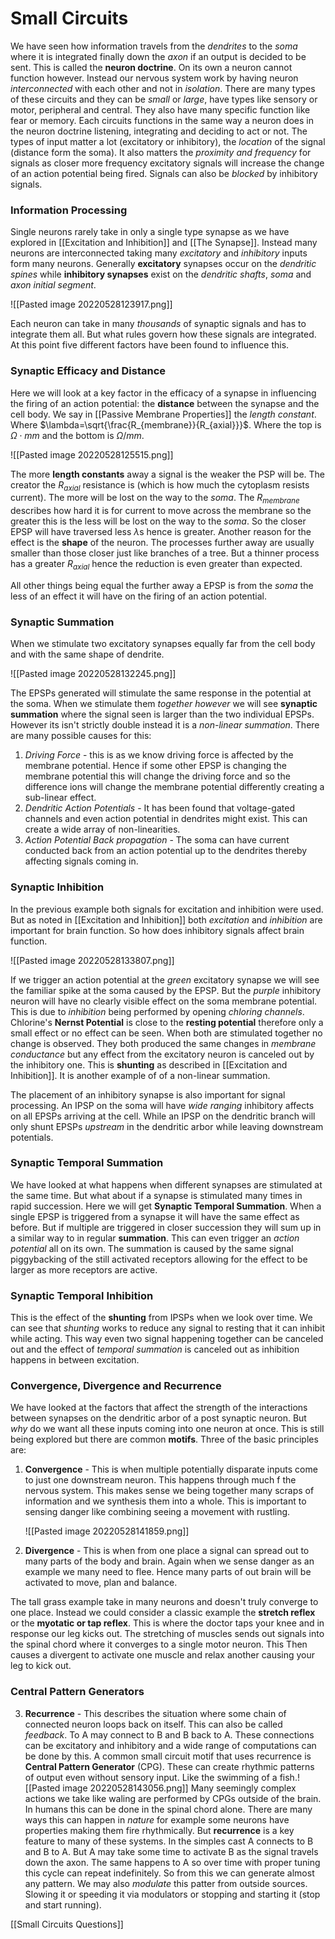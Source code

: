 # Small Circuits
We have seen how information travels from the *dendrites* to the *soma* where it is integrated finally down the *axon* if an output is decided to be sent. This is called the **neuron doctrine**. On its own a neuron cannot function however. Instead our nervous system work by having neuron *interconnected* with each other and not in *isolation*. There are many types of these circuits and they can be *small* or *large*, have types like sensory or motor, peripheral and central. They also have many specific function like fear or memory. Each circuits functions in the same way a neuron does in the neuron doctrine listening, integrating and deciding to act or not. The types of input matter a lot (excitatory or inhibitory), the *location* of the signal (distance form the soma). It also matters the *proximity and frequency* for signals as closer more frequency excitatory signals will increase the change of an action potential being fired. Signals can also be *blocked* by inhibitory signals.

### Information Processing
Single neurons rarely take in only a single type synapse as we have explored in [[Excitation and Inhibition]] and [[The Synapse]]. Instead many neurons are interconnected taking many *excitatory* and *inhibitory* inputs form many neurons. Generally **excitatory** synapses occur on the *dendritic spines* while **inhibitory synapses** exist on the *dendritic shafts*, *soma* and *axon initial segment*.

![[Pasted image 20220528123917.png]]

Each neuron can take in many *thousands* of synaptic signals and has to integrate them all. But what rules govern how these signals are integrated. At this point five different factors have been found to influence this.

### Synaptic Efficacy and Distance
Here we will look at a key factor in the efficacy of a synapse in influencing the firing of an action potential: the **distance** between the synapse and the cell body. We say in [[Passive Membrane Properties]] the *length constant*. Where $\lambda=\sqrt{\frac{R_{membrane}}{R_{axial}}}$. Where the top is $\Omega\cdot mm$ and the bottom is $\Omega/mm$.

![[Pasted image 20220528125515.png]]

The more **length constants** away a signal is the weaker the PSP will be. The creator the $R_{axial}$ resistance is (which is how much the cytoplasm resists current). The more will be lost on the way to the *soma*. The $R_{membrane}$ describes how hard it is for current to move across the membrane so the greater this is the less will be lost on the way to the *soma*. So the closer EPSP will have traversed less  $\lambda$s hence is greater. Another reason for the effect is the **shape** of the neuron. The processes further away are usually smaller than those closer just like branches of a tree. But a thinner process has a greater $R_{axial}$ hence the reduction is even greater than expected.

All other things being equal the further away a EPSP is from the *soma* the less of an effect it will have on the firing of an action potential.

### Synaptic Summation
When we stimulate two excitatory synapses equally far from the cell body and with the same shape of dendrite. 

![[Pasted image 20220528132245.png]]

The EPSPs generated will stimulate the same response in the potential at the soma. When we stimulate them *together however* we will see **synaptic summation** where the signal seen is larger than the two individual EPSPs. However its isn't strictly double instead it is a *non-linear summation*. There are many possible causes for this:

1. *Driving Force* - this is as we know driving force is affected by the membrane potential. Hence if some other EPSP is changing the membrane potential this will change the driving force and so the difference ions will change the membrane potential differently creating a sub-linear effect.
2. *Dendritic Action Potentials* - It has been found that voltage-gated channels and even action potential in dendrites might exist. This can create a wide array of non-linearities.
3. *Action Potential Back propagation* - The soma can have current conducted back from an action potential up to the dendrites thereby affecting signals coming in.

### Synaptic Inhibition
In the previous example both signals for excitation and inhibition were used. But as noted in [[Excitation and Inhibition]] both *excitation* and *inhibition* are important for brain function. So how does inhibitory signals affect brain function.

![[Pasted image 20220528133807.png]]

If we trigger an action potential at the *green* excitatory synapse we will see the familiar spike at the soma caused by the EPSP. But the *purple* inhibitory neuron will have no clearly visible effect on the soma membrane potential. This is due to *inhibition* being performed by opening *chloring channels*. Chlorine's **Nernst Potential** is close to the **resting potential** therefore only a small effect or no effect can be seen. When both are stimulated together no change is observed. They both produced the same changes in *membrane conductance* but any effect from the excitatory neuron is canceled out by the inhibitory one. This is **shunting** as described in [[Excitation and Inhibition]]. It is another example of of a non-linear summation.

The placement of an inhibitory synapse is also important for signal processing. An IPSP on the soma will have *wide ranging* inhibitory affects on all EPSPs arriving at the cell. While an IPSP on  the dendritic branch will only shunt EPSPs *upstream* in the dendritic arbor while leaving downstream potentials.

### Synaptic Temporal Summation
We have looked at what happens when different synapses are stimulated at the same time. But what about if a synapse is stimulated many times in rapid succession. Here we will get **Synaptic Temporal Summation**. When a single EPSP is triggered from a synapse it will have the same effect as before. But if multiple are triggered in closer succession they will sum up in a similar way to in regular **summation**. This can even trigger an *action potential* all on its own. The summation is caused by the same signal piggybacking of the still activated receptors allowing for the effect to be larger as more receptors are active.

### Synaptic Temporal Inhibition
This is the effect of the **shunting** from IPSPs when we look over time. We can see that *shunting* works to reduce any signal to resting that it can inhibit while acting. This way even two signal happening together can be canceled out and the effect of *temporal summation* is canceled out as inhibition happens in between excitation.

### Convergence, Divergence and Recurrence
We have looked at the factors that affect the strength of the interactions between synapses on the dendritic arbor of a post synaptic neuron. But *why* do we want all these inputs coming into one neuron at once. This is still being explored but there are common **motifs**. Three of the basic principles are:

1. **Convergence** - This is when multiple potentially disparate inputs come to just one downstream neuron. This happens through much f the nervous system. This makes sense we being together many scraps of information and we synthesis them into a whole. This is important to sensing danger like combining seeing a movement with rustling.

	![[Pasted image 20220528141859.png]]

2. **Divergence** - This is when from one place a signal can spread out to many parts of the body and brain. Again when we sense danger as an example we many need to flee. Hence many parts of out brain will be activated to move, plan and balance.

The tall grass example take in many neurons and doesn't truly converge to one place. Instead we could consider a classic example the **stretch reflex** or the **myotatic or tap reflex**. This is where the doctor taps your knee and in response our leg kicks out. The stretching of muscles sends out signals into the spinal chord where it converges to a single motor neuron. This Then causes a divergent to activate one muscle and relax another causing your leg to kick out.

### Central Pattern Generators
3. **Recurrence** - This describes the situation where some chain of connected neuron loops back on itself. This can also be called *feedback*. To A may connect to B and B back to A. These connections can be excitatory and inhibitory and a wide range of computations can be done by this. A common small circuit motif that uses recurrence is **Central Pattern Generator** (CPG). These can create rhythmic patterns of output even without sensory input. Like the swimming of a fish.![[Pasted image 20220528143056.png]] Many seemingly complex actions we take like waling are performed by CPGs outside of the brain. In humans this can be done in the spinal chord alone. There are many ways this can happen in *nature* for example some neurons have properties making them fire rhythmically. But **recurrence** is a key feature to many of these systems. In the simples cast A connects to B and B to A. But A may take some time to activate B as the signal travels down the axon. The same happens to A so over time with proper tuning this cycle can repeat indefinitely. So from this we can generate almost any pattern. We may also *modulate* this patter from outside sources. Slowing it or speeding it via modulators or stopping and starting it (stop and start running).

[[Small Circuits Questions]]

